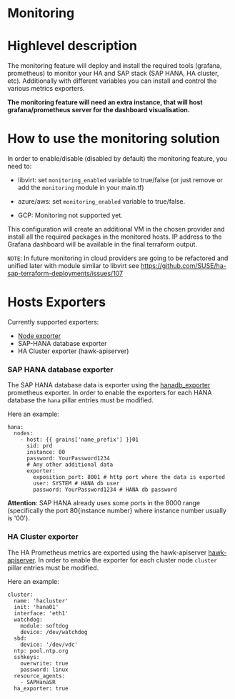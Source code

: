 # Monitoring

# Highlevel description

The monitoring feature will deploy and install the required tools (grafana, prometheus) to monitor your HA and SAP stack (SAP HANA, HA cluster, etc).
Additionally with different variables you can install and control the various metrics exporters.

**The monitoring feature will need an extra instance, that will host grafana/prometheus server for the dashboard visualisation.**

# How to use the monitoring solution

In order to enable/disable (disabled by default) the monitoring feature, you need to:

* libvirt: set `monitoring_enabled` variable to true/false (or just remove or add the `monitoring` module in your main.tf)

* azure/aws: set `monitoring_enabled` variable to true/false.
* GCP: Monitoring not supported yet.

This configuration will create an additional VM in the chosen provider and install all the required packages in the monitored hosts.
IP address to the Grafana dashboard will be available in the final terraform output.

`NOTE`: In future monitoring in cloud providers are going to be refactored and unified later with module similar to libvirt see https://github.com/SUSE/ha-sap-terraform-deployments/issues/107

# Hosts Exporters

Currently supported exporters:

- [Node exporter](https://github.com/prometheus/node_exporter)
- SAP-HANA database exporter
- HA Cluster exporter (hawk-apiserver)

### SAP HANA database exporter

The SAP HANA database data is exporter using the [hanadb_exporter](https://github.com/SUSE/hanadb_exporter) prometheus exporter.
In order to enable the exporters for each HANA database the `hana` pillar entries must be modified.

Here an example:

```
hana:
  nodes:
    - host: {{ grains['name_prefix'] }}01
      sid: prd
      instance: 00
      password: YourPassword1234
      # Any other additional data
      exporter:
        exposition_port: 8001 # http port where the data is exported
        user: SYSTEM # HANA db user
        password: YourPassword1234 # HANA db password
```

**Attention**: SAP HANA already uses some ports in the 8000 range (specifically the port 80{instance number} where instance number usually is '00').


### HA Cluster exporter

The HA Prometheus metrics are exported using the hawk-apiserver [hawk-apiserver](https://github.com/ClusterLabs/hawk-apiserver).
In order to enable the exporter for each cluster node `cluster` pillar entries must be modified.

Here an example:

```
cluster:
  name: 'hacluster'
  init: 'hana01'
  interface: 'eth1'
  watchdog:
    module: softdog
    device: /dev/watchdog
  sbd:
    device: '/dev/vdc'
  ntp: pool.ntp.org
  sshkeys:
    overwrite: true
    password: linux
  resource_agents:
    - SAPHanaSR
  ha_exporter: true
```
